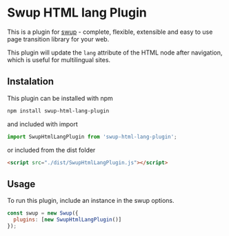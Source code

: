 # Swup HTML lang Plugin

This is a plugin for [swup](https://swup.js.org/) - complete, flexible, extensible and easy to use page transition library for your web.

This plugin will update the `lang` attribute of the HTML node after navigation, which is useful for multilingual sites.

## Instalation

This plugin can be installed with npm

```bash
npm install swup-html-lang-plugin
```

and included with import

```javascript
import SwupHtmlLangPlugin from 'swup-html-lang-plugin';
```

or included from the dist folder

```html
<script src="./dist/SwupHtmlLangPlugin.js"></script>
```

## Usage

To run this plugin, include an instance in the swup options.

```javascript
const swup = new Swup({
  plugins: [new SwupHtmlLangPlugin()]
});
```
